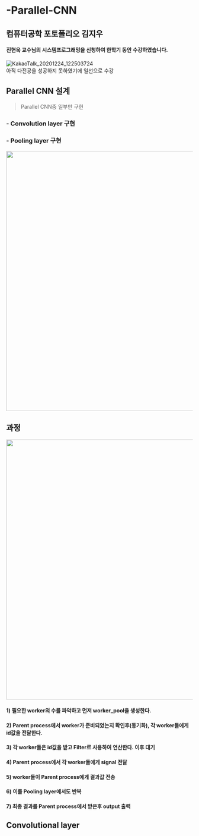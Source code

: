 # -Parallel-CNN
## 컴퓨터공학 포토폴리오 김지우
#### 진현욱 교수님의 시스템프로그래밍을 신청하여 한학기 동안 수강하였습니다.
![KakaoTalk_20201224_122503724](https://user-images.githubusercontent.com/60593969/103407755-23f5dd00-4ba3-11eb-9cd0-96cb4f1c90d7.jpg)   
아직 다전공을 성공하지 못하였기에 일선으로 수강

## Parallel CNN 설계
> Parallel CNN중 일부만 구현
### - Convolution layer 구현
### - Pooling layer 구현
<img src = "https://user-images.githubusercontent.com/60593969/103480651-c5399900-4e18-11eb-8659-4f44440d67bc.jpg" width="700px">

## 과정
<img src = "https://user-images.githubusercontent.com/60593969/103772342-b814e800-506c-11eb-83ee-c4cc023a6d23.png" width="700px">

#### 1) 필요한 worker의 수를 파악하고 먼저 worker_pool을 생성한다.    
#### 2) Parent process에서 worker가 준비되었는지 확인후(동기화), 각 worker들에게 id값을 전달한다.   
#### 3) 각 worker들은 id값을 받고 Filter르 사용하여 연산한다. 이후 대기   
#### 4) Parent process에서 각 worker들에게 signal 전달   
#### 5) worker들이 Parent process에게 결과값 전송   
#### 6) 이를 Pooling layer에서도 반복   
#### 7) 최종 결과를 Parent process에서 받은후 output 출력   

## Convolutional layer


